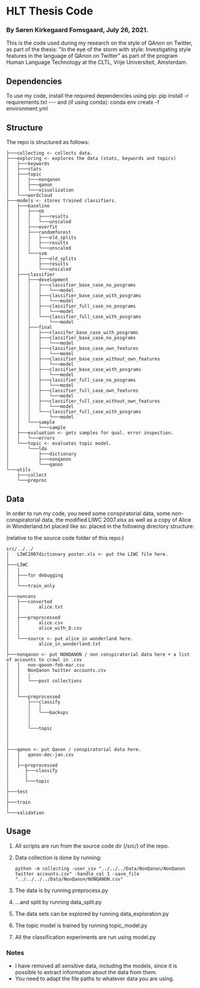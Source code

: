 # HLT Thesis Code
 
### By Søren Kirkegaard Fomsgaard, July 26, 2021.

This is the code used during my research on the style of QAnon on Twitter, as part of the thesis: "In the eye of the storm with style: Investigating style features in the language of QAnon on Twitter" as part of the program Human Language Technology at the CLTL, Vrije Universiteit, Amsterdam.




## Dependencies

To use my code, install the required dependencies using pip: pip install -r requirements.txt --- and (if using conda): conda env create -f environment.yml


## Structure

The repo is structured as follows:
```
├───collecting <- collects data.
├───exploring <- explores the data (stats, keywords and topics)
│   ├───keywords
│   ├───stats
│   ├───topic
│   │   ├───nonqanon
│   │   ├───qanon
│   │   └───visualization
│   └───wordcloud
├───models <- stores trained classifiers.
│   ├───baseline
│   │   ├───nb
│   │   │   ├───results
│   │   │   └───unscaled
│   │   ├───overfit
│   │   ├───randomforest
│   │   │   ├───old_splits
│   │   │   ├───results
│   │   │   └───unscaled
│   │   └───svm
│   │       ├───old_splits
│   │       ├───results
│   │       └───unscaled
│   ├───classifier
│   │   ├───development
│   │   │   ├───classifier_base_case_no_posgrams
│   │   │   │   └───model
│   │   │   ├───classifier_base_case_with_posgrams
│   │   │   │   └───model
│   │   │   ├───classifier_full_case_no_posgrams
│   │   │   │   └───model
│   │   │   └───classifier_full_case_with_posgrams
│   │   │       └───model
│   │   ├───final
│   │   │   ├───classifer_base_case_with_posgrams
│   │   │   ├───classifier_base_case_no_posgrams
│   │   │   │   └───model
│   │   │   ├───classifier_base_case_own_features
│   │   │   │   └───model
│   │   │   ├───classifier_base_case_without_own_features
│   │   │   │   └───model
│   │   │   ├───classifier_base_case_with_posgrams
│   │   │   │   └───model
│   │   │   ├───classifier_full_case_no_posgrams
│   │   │   │   └───model
│   │   │   ├───classifier_full_case_own_features
│   │   │   │   └───model
│   │   │   ├───classifier_full_case_without_own_features
│   │   │   │   └───model
│   │   │   └───classifier_full_case_with_posgrams
│   │   │       └───model
│   │   └───sample
│   │       └───sample
│   ├───evaluation <- gets samples for qual. error inspection.
│   │   └───errors
│   └───topic <- evaluates topic model.
│       └───lda
│           ├───dictionary
│           ├───nonqanon
│           └───qanon
└───utils
    ├───collect
    └───preproc
```

## Data

In order to run my code, you need some conspiratorial data, some non-conspiratorial data, the modified LIWC 2007.xlsx as well as a copy of Alice in Wonderland.txt placed like so:
 placed in the following directory structure:

(relative to the source code folder of this repo:)
```
src/../../
│   LIWC2007dictionary poster.xls <- put the LIWC file here.
│
├───LIWC
│   │
│   ├───for debugging
│   │
│   └───train_only
│
├───noncons 
│   ├───converted
│   │       alice.txt
│   │
│   ├───preprocessed
│   │       alice.csv
│   │       alice_with_Q.csv
│   │
│   └───source <- put alice in wonderland here.
│           alice_in_wonderland.txt
│
├───nonqanon <- put NONQANON / non conspiratorial data here + a list of accounts to crawl in .csv
│   │   non-qanon-feb-mar.csv
│   │   NonQanon twitter accounts.csv
│   │   │
│   │   └───post collections
│   │           
│   │
│   └───preprocessed
│       ├───classify
│       │   │  
│       │   └───backups
│       │          
│       │
│       └───topic
│             
│
│
├───qanon <- put Qanon / conspiratorial data here.
│   │   qanon-dec-jan.csv
│   │
│   ├──preprocessed
│      ├───classify
│      │
│      └───topic
│
├───test
│
├───train
│       
└───validation
```

## Usage

1. All scripts are run from the source code dir (/src/) of the repo.
2. Data collection is done by running: 
   
    `python -m collecting -user_csv "../../../Data/NonQanon/NonQanon twitter accounts.csv" -handle_col 1 -save_file "../../../../Data/NonQanon/NONQANON.csv"`
3. The data is by running preprocess.py
4. ...and split by running data_split.py
5. The data sets can be explored by running data_exploration.py
6. The topic model is trained by running topic_model.py
7. All the classification experiments are run using model.py

### Notes
* I have removed all sensitive data, including the models, since it is possible to extract information about the data from them.
* You need to adapt the file paths to whatever data you are using.


